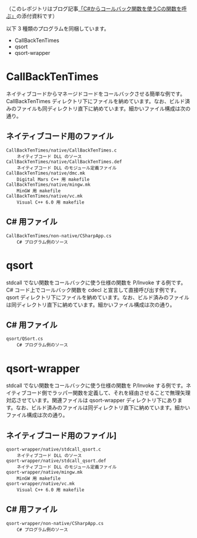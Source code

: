 （このレポジトリはブログ記事[「C#からコールバック関数を使うCの関数を呼ぶ」](https://blog.sgry.jp/entry/2006/04/22/000000)の添付資料です）

以下 3 種類のプログラムを同梱しています。

- CallBackTenTimes
- qsort
- qsort-wrapper

# CallBackTenTimes

ネイティブコードからマネージドコードをコールバックさせる簡単な例です。CallBackTenTimes ディレクトリ下にファイルを納めています。なお、ビルド済みのファイルも同ディレクトリ直下に納めています。細かいファイル構成は次の通り。

## ネイティブコード用のファイル

    CallBackTenTimes/native/CallBackTenTimes.c
        ネイティブコード DLL のソース
    CallBackTenTimes/native/CallBackTenTimes.def
        ネイティブコード DLL のモジュール定義ファイル
    CallBackTenTimes/native/dmc.mk
        Digital Mars C++ 用 makefile
    CallBackTenTimes/native/mingw.mk
        MinGW 用 makefile
    CallBackTenTimes/native/vc.mk
        Visual C++ 6.0 用 makefile

## C# 用ファイル

    CallBackTenTimes/non-native/CSharpApp.cs
        C# プログラム例のソース



# qsort

stdcall でない関数をコールバックに使う仕様の関数を P/Invoke する例です。C# コード上でコールバック関数を cdecl と宣言して直接呼び出す例です。qsort ディレクトリ下にファイルを納めています。なお、ビルド済みのファイルは同ディレクトリ直下に納めています。細かいファイル構成は次の通り。

## C# 用ファイル

    qsort/QSort.cs
        C# プログラム例のソース



# qsort-wrapper

stdcall でない関数をコールバックに使う仕様の関数を P/Invoke する例です。ネイティブコード側でラッパー関数を定義して、それを経由させることで無理矢理対応させています。関連ファイルは qsort-wrapper ディレクトリ下にあります。なお、ビルド済みのファイルは同ディレクトリ直下に納めています。細かいファイル構成は次の通り。

## ネイティブコード用のファイル]

    qsort-wrapper/native/stdcall_qsort.c
        ネイティブコード DLL のソース
    qsort-wrapper/native/stdcall_qsort.def
        ネイティブコード DLL のモジュール定義ファイル
    qsort-wrapper/native/mingw.mk
        MinGW 用 makefile
    qsort-wrapper/native/vc.mk
        Visual C++ 6.0 用 makefile

## C# 用ファイル

    qsort-wrapper/non-native/CSharpApp.cs
        C# プログラム例のソース
